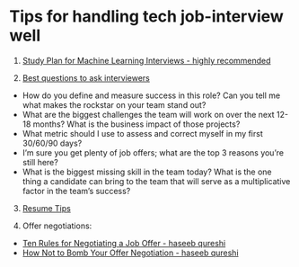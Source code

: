 # Tips for handling tech job-interview well

1. [Study Plan for Machine Learning Interviews - highly recommended](https://github.com/khangich/machine-learning-interview) 

2. [Best questions to ask interviewers](https://www.quora.com/What-are-the-best-questions-to-ask-an-interviewer-during-a-job-interview)

- How do you define and measure success in this role? Can you tell me what makes the rockstar on your team stand out?
- What are the biggest challenges the team will work on over the next 12-18 months? What is the business impact of those projects?
- What metric should I use to assess and correct myself in my first 30/60/90 days?
- I’m sure you get plenty of job offers; what are the top 3 reasons you’re still here?
- What is the biggest missing skill in the team today? What is the one thing a candidate can bring to the team that will serve as a multiplicative factor in the team’s success?

3. [Resume Tips](https://yangshun.github.io/tech-interview-handbook/resume/)

4. Offer negotiations:

- [Ten Rules for Negotiating a Job Offer - haseeb qureshi](https://haseebq.com/my-ten-rules-for-negotiating-a-job-offer/)
- [How Not to Bomb Your Offer Negotiation - haseeb qureshi](https://haseebq.com/how-not-to-bomb-your-offer-negotiation/)
